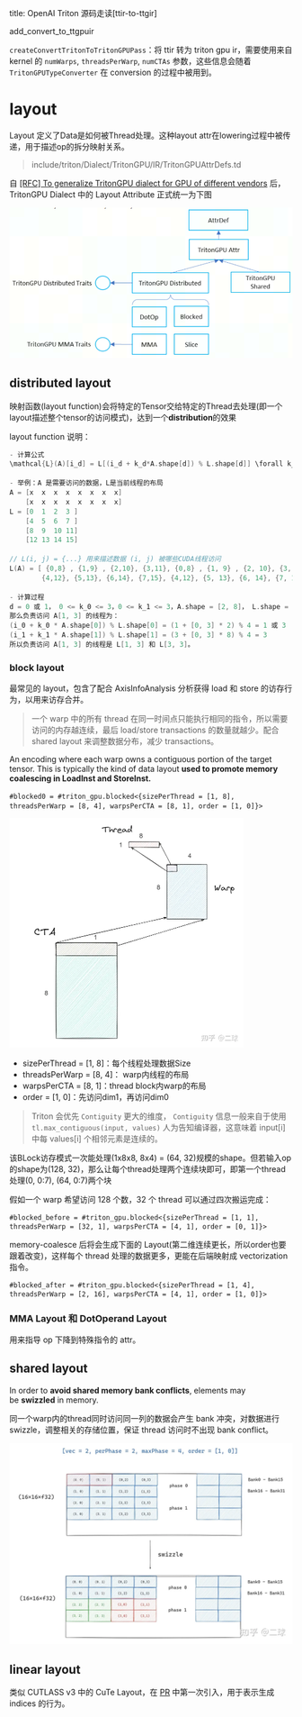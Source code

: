 title: OpenAI Triton 源码走读[ttir-to-ttgir]

add_convert_to_ttgpuir

`createConvertTritonToTritonGPUPass`：将 ttir 转为 triton gpu ir，需要使用来自 kernel 的 `numWarps`, `threadsPerWarp`, `numCTAs` 参数，这些信息会随着 `TritonGPUTypeConverter` 在 conversion 的过程中被用到。

# layout

Layout 定义了Data是如何被Thread处理。这种layout attr在lowering过程中被传递，用于描述op的拆分映射关系。

> include/triton/Dialect/TritonGPU/IR/TritonGPUAttrDefs.td

自 [[RFC] To generalize TritonGPU dialect for GPU of different vendors](https://github.com/triton-lang/triton/issues/2639) 后， TritonGPU Dialect 中的 Layout Attribute 正式统一为下图

![TritonGPU Attr](/assets/img/blog/img_triton_pass/layout_attr.png)

## distributed layout

映射函数(layout function)会将特定的Tensor交给特定的Thread去处理(即一个layout描述整个tensor的访问模式)，达到一个**distribution**的效果

layout function 说明：

```cpp
- 计算公式
\mathcal{L}(A)[i_d] = L[(i_d + k_d*A.shape[d]) % L.shape[d]] \forall k_d such as i_d + k_d*A.shape[d] < L.shape[d]

- 举例：A 是需要访问的数据，L是当前线程的布局
A = [x  x  x  x  x  x  x  x]
    [x  x  x  x  x  x  x  x]
L = [0  1  2  3 ]
    [4  5  6  7 ]
    [8  9  10 11]
    [12 13 14 15]

// L(i, j) = {...} 用来描述数据 (i, j) 被哪些CUDA线程访问
L(A) = [ {0,8} , {1,9} , {2,10}, {3,11}, {0,8} , {1, 9} , {2, 10}, {3, 11},
        {4,12}, {5,13}, {6,14}, {7,15}, {4,12}, {5, 13}, {6, 14}, {7, 15} ]

- 计算过程
d = 0 或 1， 0 <= k_0 <= 3，0 <= k_1 <= 3，A.shape = [2, 8]， L.shape = [4, 4]
那么负责访问 A[1, 3] 的线程为：
(i_0 + k_0 * A.shape[0]) % L.shape[0] = (1 + [0, 3] * 2) % 4 = 1 或 3
(i_1 + k_1 * A.shape[1]) % L.shape[1] = (3 + [0, 3] * 8) % 4 = 3
所以负责访问 A[1, 3] 的线程是 L[1, 3] 和 L[3, 3]。
```

### block layout

最常见的 layout，包含了配合 AxisInfoAnalysis 分析获得 load 和 store 的访存行为，以用来访存合并。

> 一个 warp 中的所有 thread 在同一时间点只能执行相同的指令，所以需要访问的内存越连续，最后 load/store transactions 的数量就越少。配合 shared layout 来调整数据分布，减少 transactions。

An encoding where each warp owns a contiguous portion of the target tensor. This is typically the kind of data layout **used to promote memory coalescing in LoadInst and StoreInst.**

`#blocked0 = #triton_gpu.blocked<{sizePerThread = [1, 8], threadsPerWarp = [8, 4], warpsPerCTA = [8, 1], order = [1, 0]}>`

<img src="/assets/img/blog/img_triton_survey/cta_warp_thread.png" alt="Untitled" style="zoom:50%;" />

- sizePerThread = [1, 8]：每个线程处理数据Size
- threadsPerWarp = [8, 4]： warp内线程的布局
- warpsPerCTA = [8, 1]：thread block内warp的布局
- order = [1, 0]：先访问dim1，再访问dim0

> Triton 会优先 `Contiguity` 更大的维度， `Contiguity`  信息一般来自于使用 `tl.max_contiguous(input, values)` 人为告知编译器，这意味着 input[i] 中每 values[i] 个相邻元素是连续的。

该BLock访存模式一次能处理(1x8x8, 8x4) = (64, 32)规模的shape。但若输入op的shape为(128, 32)，那么让每个thread处理两个连续块即可，即第一个thread处理(0, 0:7), (64, 0:7)两个块

假如一个 warp 希望访问 128 个数，32 个 thread 可以通过四次搬运完成：

```text
#blocked_before = #triton_gpu.blocked<{sizePerThread = [1, 1], threadsPerWarp = [32, 1], warpsPerCTA = [4, 1], order = [0, 1]}>
```

memory-coalesce 后将会生成下面的 Layout(第二维连续更长，所以order也要跟着改变)，这样每个 thread 处理的数据更多，更能在后端映射成 vectorization 指令。

```text
#blocked_after = #triton_gpu.blocked<{sizePerThread = [1, 4], threadsPerWarp = [2, 16], warpsPerCTA = [4, 1], order = [1, 0]}>
```

### MMA Layout 和 DotOperand Layout

用来指导 op 下降到特殊指令的 attr。

## shared layout

In order to **avoid shared memory bank conflicts**, elements may be **swizzled** in memory.

同一个warp内的thread同时访问同一列的数据会产生 bank 冲突，对数据进行 swizzle，调整相关的存储位置，保证 thread 访问时不出现 bank conflict。

![swizzled memory](/assets/img/blog/img_triton_survey/swizzled.png)

## linear layout

类似 CUTLASS v3 中的 CuTe Layout，在 [PR](https://github.com/triton-lang/triton/pull/3794) 中第一次引入，用于表示生成 indices 的行为。
